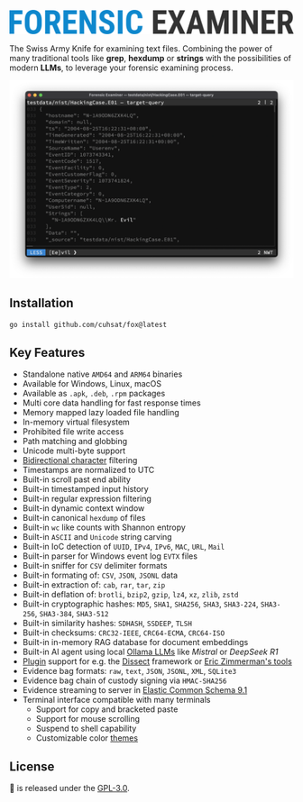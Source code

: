 ![](assets/fox.png "Forensic Examiner")

The Swiss Army Knife for examining text files. Combining the power of many traditional tools like **grep**, **hexdump** or **strings** with the possibilities of modern **LLMs**, to leverage your forensic examining process.

![](assets/live.png "Preview")

## Installation
```console
go install github.com/cuhsat/fox@latest
```

## Key Features
* Standalone native `AMD64` and `ARM64` binaries
* Available for Windows, Linux, macOS
* Available as `.apk`, `.deb`, `.rpm` packages
* Multi core data handling for fast response times
* Memory mapped lazy loaded file handling
* In-memory virtual filesystem
* Prohibited file write access
* Path matching and globbing
* Unicode multi-byte support
* [Bidirectional character](https://nvd.nist.gov/vuln/detail/CVE-2021-42574) filtering
* Timestamps are normalized to UTC
* Built-in scroll past end ability
* Built-in timestamped input history
* Built-in regular expression filtering
* Built-in dynamic context window
* Built-in canonical `hexdump` of files
* Built-in `wc` like counts with Shannon entropy
* Built-in `ASCII` and `Unicode` string carving
* Built-in IoC detection of `UUID`, `IPv4`, `IPv6`, `MAC`, `URL`, `Mail`
* Built-in parser for Windows event log `EVTX` files
* Built-in sniffer for `CSV` delimiter formats
* Built-in formating of: `CSV`, `JSON`, `JSONL` data
* Built-in extraction of: `cab`, `rar`, `tar`, `zip`
* Built-in deflation of: `brotli`, `bzip2`, `gzip`, `lz4`, `xz`, `zlib`, `zstd`
* Built-in cryptographic hashes: `MD5`, `SHA1`, `SHA256`, `SHA3`, `SHA3-224`, `SHA3-256`, `SHA3-384`, `SHA3-512`
* Built-in similarity hashes: `SDHASH`, `SSDEEP`, `TLSH`
* Built-in checksums: `CRC32-IEEE`, `CRC64-ECMA`, `CRC64-ISO`
* Built-in in-memory RAG database for document embeddings
* Built-in AI agent using local [Ollama LLMs](https://ollama.com/search) like *Mistral* or *DeepSeek R1*
* [Plugin](PLUGINS.md) support for e.g. the [Dissect](https://docs.dissect.tools) framework or [Eric Zimmerman's tools](https://ericzimmerman.github.io/)
* Evidence bag formats: `raw`, `text`, `JSON`, `JSONL`, `XML`, `SQLite3`
* Evidence bag chain of custody signing via `HMAC-SHA256`
* Evidence streaming to server in [Elastic Common Schema 9.1](https://www.elastic.co/docs/reference/ecs)
* Terminal interface compatible with many terminals
  * Support for copy and bracketed paste
  * Support for mouse scrolling
  * Suspend to shell capability
  * Customizable color [themes](THEMES.md)

## License
🦊 is released under the [GPL-3.0](LICENSE.md).
